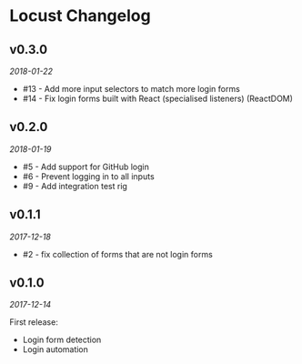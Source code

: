 # Locust Changelog

## v0.3.0
_2018-01-22_

 * #13 - Add more input selectors to match more login forms
 * #14 - Fix login forms built with React (specialised listeners) (ReactDOM)

## v0.2.0
_2018-01-19_

 * #5 - Add support for GitHub login
 * #6 - Prevent logging in to all inputs
 * #9 - Add integration test rig

## v0.1.1
_2017-12-18_

 * #2 - fix collection of forms that are not login forms

## v0.1.0
_2017-12-14_

First release:

 * Login form detection
 * Login automation
